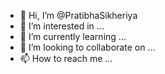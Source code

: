 - 👋 Hi, I’m @PratibhaSikheriya
- 👀 I’m interested in ...
- 🌱 I’m currently learning ...
- 💞️ I’m looking to collaborate on ...
- 📫 How to reach me ...

<!---
PratibhaSikheriya/PratibhaSikheriya is a ✨ special ✨ repository because its `README.md` (this file) appears on your GitHub profile.
You can click the Preview link to take a look at your changes.
--->
